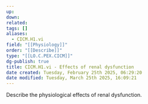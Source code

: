 ```yaml
---
up: 
down: 
related: 
tags: []
aliases:
  - CICM.H1.vi
field: "[[Physiology]]"
order: "[[Describe]]"
type: "[[LO.C.PEX.CICM]]"
dg-publish: true
title: CICM.H1.vi - Effects of renal dysfunction
date created: Tuesday, February 25th 2025, 06:29:20
date modified: Tuesday, March 25th 2025, 16:09:21
---
```


Describe the physiological effects of renal dysfunction.

